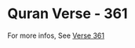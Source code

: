 # Quran Verse - 361 

For more infos, See [Verse 361](https://www.quranbookk.com/quran/search?q=361)
